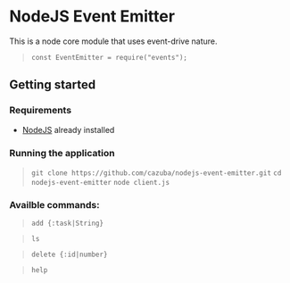 # NodeJS Event Emitter

This is a node core module that uses event-drive nature.
> `const EventEmitter = require("events");`

## Getting started

### Requirements

- [NodeJS](https://nodejs.org/en/) already installed

### Running the application
> `git clone https://github.com/cazuba/nodejs-event-emitter.git`
> `cd nodejs-event-emitter`
> `node client.js`

### Availble commands:
> `add {:task|String}`

> `ls`

> `delete {:id|number}`

> `help`